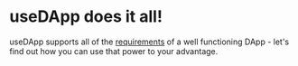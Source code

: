 # useDApp does it all!

useDApp supports all of the [requirements](./DApp%20Requirements) of a well functioning DApp - let's find out how you can use that power to your advantage.

